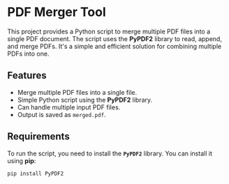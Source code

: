 # PDF Merger Tool

This project provides a Python script to merge multiple PDF files into a single PDF document. The script uses the **PyPDF2** library to read, append, and merge PDFs. It's a simple and efficient solution for combining multiple PDFs into one.

## Features

- Merge multiple PDF files into a single file.
- Simple Python script using the **PyPDF2** library.
- Can handle multiple input PDF files.
- Output is saved as `merged.pdf`.

## Requirements

To run the script, you need to install the **`PyPDF2`** library. You can install it using **pip**:

```bash
pip install PyPDF2
